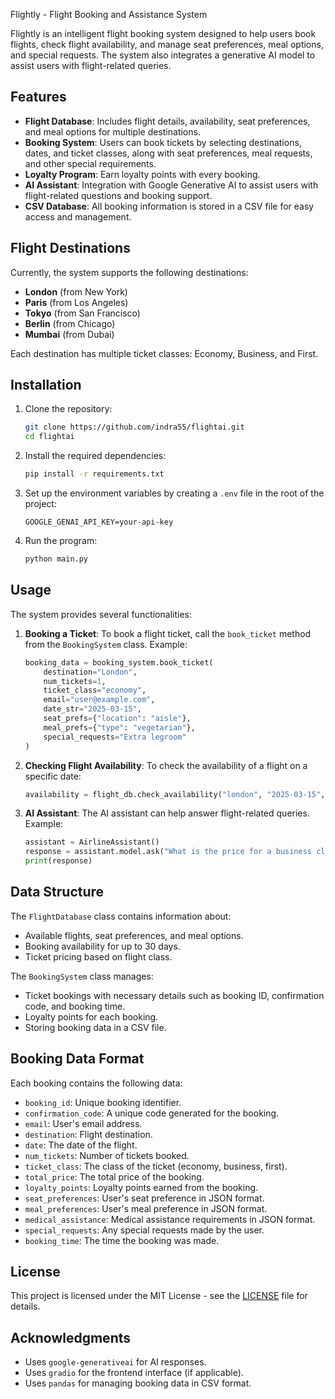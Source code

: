 Flightly - Flight Booking and Assistance System

Flightly is an intelligent flight booking system designed to help users book flights, check flight availability, and manage seat preferences, meal options, and special requests. The system also integrates a generative AI model to assist users with flight-related queries.

## Features
- **Flight Database**: Includes flight details, availability, seat preferences, and meal options for multiple destinations.
- **Booking System**: Users can book tickets by selecting destinations, dates, and ticket classes, along with seat preferences, meal requests, and other special requirements.
- **Loyalty Program**: Earn loyalty points with every booking.
- **AI Assistant**: Integration with Google Generative AI to assist users with flight-related questions and booking support.
- **CSV Database**: All booking information is stored in a CSV file for easy access and management.
  
## Flight Destinations
Currently, the system supports the following destinations:
- **London** (from New York)
- **Paris** (from Los Angeles)
- **Tokyo** (from San Francisco)
- **Berlin** (from Chicago)
- **Mumbai** (from Dubai)

Each destination has multiple ticket classes: Economy, Business, and First.

## Installation

1. Clone the repository:
    ```bash
    git clone https://github.com/indra55/flightai.git
    cd flightai
    ```

2. Install the required dependencies:
    ```bash
    pip install -r requirements.txt
    ```

3. Set up the environment variables by creating a `.env` file in the root of the project:
    ```plaintext
    GOOGLE_GENAI_API_KEY=your-api-key
    ```

4. Run the program:
    ```bash
    python main.py
    ```

## Usage

The system provides several functionalities:

1. **Booking a Ticket**:
    To book a flight ticket, call the `book_ticket` method from the `BookingSystem` class. Example:
    ```python
    booking_data = booking_system.book_ticket(
        destination="London", 
        num_tickets=1, 
        ticket_class="economy", 
        email="user@example.com", 
        date_str="2025-03-15", 
        seat_prefs={"location": "aisle"}, 
        meal_prefs={"type": "vegetarian"}, 
        special_requests="Extra legroom"
    )
    ```

2. **Checking Flight Availability**:
    To check the availability of a flight on a specific date:
    ```python
    availability = flight_db.check_availability("london", "2025-03-15", "economy")
    ```

3. **AI Assistant**:
    The AI assistant can help answer flight-related queries. Example:
    ```python
    assistant = AirlineAssistant()
    response = assistant.model.ask("What is the price for a business class ticket to London?")
    print(response)
    ```

## Data Structure

The `FlightDatabase` class contains information about:
- Available flights, seat preferences, and meal options.
- Booking availability for up to 30 days.
- Ticket pricing based on flight class.

The `BookingSystem` class manages:
- Ticket bookings with necessary details such as booking ID, confirmation code, and booking time.
- Loyalty points for each booking.
- Storing booking data in a CSV file.

## Booking Data Format

Each booking contains the following data:
- `booking_id`: Unique booking identifier.
- `confirmation_code`: A unique code generated for the booking.
- `email`: User's email address.
- `destination`: Flight destination.
- `date`: The date of the flight.
- `num_tickets`: Number of tickets booked.
- `ticket_class`: The class of the ticket (economy, business, first).
- `total_price`: The total price of the booking.
- `loyalty_points`: Loyalty points earned from the booking.
- `seat_preferences`: User's seat preference in JSON format.
- `meal_preferences`: User's meal preference in JSON format.
- `medical_assistance`: Medical assistance requirements in JSON format.
- `special_requests`: Any special requests made by the user.
- `booking_time`: The time the booking was made.

## License

This project is licensed under the MIT License - see the [LICENSE](LICENSE) file for details.

## Acknowledgments
- Uses `google-generativeai` for AI responses.
- Uses `gradio` for the frontend interface (if applicable).
- Uses `pandas` for managing booking data in CSV format.

